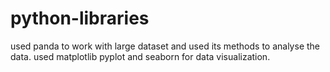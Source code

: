 # python-libraries
used panda to work with large dataset and used its methods to analyse the data.
used matplotlib pyplot and seaborn for data visualization.
